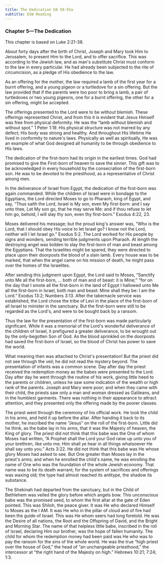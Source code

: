 ```yaml
---
title: The Dedication DA 50-55a
subtitle: EGW Reading
---
```


### Chapter 5—The Dedication

This chapter is based on Luke 2:21-38.

About forty days after the birth of Christ, Joseph and Mary took Him to Jerusalem, to present Him to the Lord, and to offer sacrifice. This was according to the Jewish law, and as man's substitute Christ must conform to the law in every particular. He had already been subjected to the rite of circumcision, as a pledge of His obedience to the law.

As an offering for the mother, the law required a lamb of the first year for a burnt offering, and a young pigeon or a turtledove for a sin offering. But the law provided that if the parents were too poor to bring a lamb, a pair of turtledoves or two young pigeons, one for a burnt offering, the other for a sin offering, might be accepted.

The offerings presented to the Lord were to be without blemish. These offerings represented Christ, and from this it is evident that Jesus Himself was free from physical deformity. He was the “lamb without blemish and without spot.” 1 Peter 1:19. His physical structure was not marred by any defect; His body was strong and healthy. And throughout His lifetime He lived in conformity to nature's laws. Physically as well as spiritually, He was an example of what God designed all humanity to be through obedience to His laws.

The dedication of the first-born had its origin in the earliest times. God had promised to give the First-born of heaven to save the sinner. This gift was to be acknowledged in every household by the consecration of the first-born son. He was to be devoted to the priesthood, as a representative of Christ among men.

In the deliverance of Israel from Egypt, the dedication of the first-born was again commanded. While the children of Israel were in bondage to the Egyptians, the Lord directed Moses to go to Pharaoh, king of Egypt, and say, “Thus saith the Lord, Israel is My son, even My first-born: and I say unto thee, Let My son go, that he may serve Me: and if thou refuse to let him go, behold, I will slay thy son, even thy first-born.” Exodus 4:22, 23.

Moses delivered his message; but the proud king's answer was, “Who is the Lord, that I should obey His voice to let Israel go? I know not the Lord, neither will I let Israel go.” Exodus 5:2. The Lord worked for His people by signs and wonders, sending terrible judgments upon Pharaoh. At length the destroying angel was bidden to slay the first-born of man and beast among the Egyptians. That the Israelites might be spared, they were directed to place upon their doorposts the blood of a slain lamb. Every house was to be marked, that when the angel came on his mission of death, he might pass over the homes of the Israelites.

After sending this judgment upon Egypt, the Lord said to Moses, “Sanctify unto Me all the first-born, ... both of man and of beast: it is Mine;” “for on the day that I smote all the first-born in the land of Egypt I hallowed unto Me all the first-born in Israel, both man and beast: Mine shall they be: I am the Lord.” Exodus 13:2; Numbers 3:13. After the tabernacle service was established, the Lord chose the tribe of Levi in the place of the first-born of all Israel to minister in the sanctuary. But the first-born were still to be regarded as the Lord's, and were to be bought back by a ransom.

Thus the law for the presentation of the first-born was made particularly significant. While it was a memorial of the Lord's wonderful deliverance of the children of Israel, it prefigured a greater deliverance, to be wrought out by the only-begotten Son of God. As the blood sprinkled on the doorposts had saved the first-born of Israel, so the blood of Christ has power to save the world.

What meaning then was attached to Christ's presentation! But the priest did not see through the veil; he did not read the mystery beyond. The presentation of infants was a common scene. Day after day the priest received the redemption money as the babes were presented to the Lord. Day after day he went through the routine of his work, giving little heed to the parents or children, unless he saw some indication of the wealth or high rank of the parents. Joseph and Mary were poor; and when they came with their child, the priests saw only a man and woman dressed as Galileans, and in the humblest garments. There was nothing in their appearance to attract attention, and they presented only the offering made by the poorer classes.

The priest went through the ceremony of his official work. He took the child in his arms, and held it up before the altar. After handing it back to its mother, he inscribed the name “Jesus” on the roll of the first-born. Little did he think, as the babe lay in his arms, that it was the Majesty of heaven, the King of glory. The priest did not think that this babe was the One of whom Moses had written, “A Prophet shall the Lord your God raise up unto you of your brethren, like unto me; Him shall ye hear in all things whatsoever He shall say unto you.” Acts 3:22. He did not think that this babe was He whose glory Moses had asked to see. But One greater than Moses lay in the priest's arms; and when he enrolled the child's name, he was enrolling the name of One who was the foundation of the whole Jewish economy. That name was to be its death warrant; for the system of sacrifices and offerings was waxing old; the type had almost reached its antitype, the shadow its substance.

The Shekinah had departed from the sanctuary, but in the Child of Bethlehem was veiled the glory before which angels bow. This unconscious babe was the promised seed, to whom the first altar at the gate of Eden pointed. This was Shiloh, the peace giver. It was He who declared Himself to Moses as the I AM. It was He who in the pillar of cloud and of fire had been the guide of Israel. This was He whom seers had long foretold. He was the Desire of all nations, the Root and the Offspring of David, and the Bright and Morning Star. The name of that helpless little babe, inscribed in the roll of Israel, declaring Him our brother, was the hope of fallen humanity. The child for whom the redemption money had been paid was He who was to pay the ransom for the sins of the whole world. He was the true “high priest over the house of God,” the head of “an unchangeable priesthood,” the intercessor at “the right hand of the Majesty on high.” Hebrews 10:21; 7:24; 1:3.